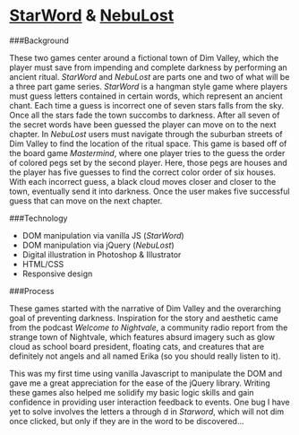 # [StarWord](https://dim-valley.herokuapp.com/) & [NebuLost](https://dim-valley.herokuapp.com/NebuLost.html)

###Background

These two games center around a fictional town of Dim Valley, which the player must save from impending and complete darkness by performing an ancient ritual. *StarWord* and *NebuLost* are parts one and two of what will be a three part game series. *StarWord* is a hangman style game where players must guess letters contained in certain words, which represent an ancient chant. Each time a guess is incorrect one of seven stars falls from the sky. Once all the stars fade the town succombs to darkness. After all seven of the secret words have been guessed the player can move on to the next chapter. In *NebuLost* users must navigate through the suburban streets of Dim Valley to find the location of the ritual space. This game is based off of the board game *Mastermind*, where one player tries to the guess the order of colored pegs set by the second player. Here, those pegs are houses and the player has five guesses to find the correct color order of six houses. With each incorrect guess, a black cloud moves closer and closer to the town, eventually send it into darkness. Once the user makes five successful guess that can move on the next chapter.

###Technology

- DOM manipulation via vanilla JS (*StarWord*)
- DOM manipulation via jQuery (*NebuLost*)
- Digital illustration in Photoshop & Illustrator
- HTML/CSS
- Responsive design

###Process

These games started with the narrative of Dim Valley and the overarching goal of preventing darkness. Inspiration for the story and aesthetic came from the podcast *Welcome to Nightvale*, a community radio report from the strange town of Nightvale, which features absurd imagery such as glow cloud as school board president, floating cats, and creatures that are definitely not angels and all named Erika (so you should really listen to it).

This was my first time using vanilla Javascript to manipulate the DOM and gave me a great appreciation for the ease of the jQuery library. Writing these games also helped me solidify my basic logic skills and gain confidence in providing user interaction feedback to events. One bug I have yet to solve involves the letters a through d in *Starword*, which will not dim once clicked, but only if they are in the word to be discovered... 
